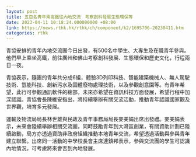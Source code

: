```yaml
---
layout: post
title: 五百名青年乘高鐵往內地交流　考察創科發展生態環保等
date: 2023-04-11 10:18:24.000000000 +08:00
link: https://news.rthk.hk/rthk/ch/component/k2/1695706-20230411.htm
categories: rthk
---
```


青協安排的青年內地交流團今日出發，有500名中學生、大專生及在職青年參與。他們早上乘坐高鐵，前往廣州和佛山考察創科發展、生態環保和歷史文化，行程兩日一夜。

青協表示，隨團的青年共分成6組，體驗3D列印科技、智能建築機械人、無人駕駛技術、氫能科技、創新污水及固體廢物處理技術，以及參觀創意園等。有青年希望，此行可參觀通訊軟件的總部，未來亦希望在資訊科技方面發展，希望行程中加深認識。青協會長陳維安指出，將持續舉辦有關交流活動，推動青年認識國家觀及世界觀，培育多元發展。

運輸及物流局局長林世雄與民政及青年事務局局長麥美娟出席出發禮。麥美娟表示，未來會陸續舉辦相關交流團，同時鼓勵青年到大灣區創業，有關資助計劃已陸續啟動，局方亦透過資助非政府組織推動本地青年交流，希望透過活動與參與青年建立聯繫。出席同一活動的中學校長會主席連鎮邦表示，參與交流團的學生可認識內地情況，可考慮將來會否到內地發展。
